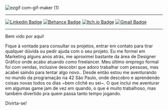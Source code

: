 ![ezgif com-gif-maker (1)](https://user-images.githubusercontent.com/58776467/95799714-e8e2bc80-0ccb-11eb-93d4-a9c82ba1b9fc.gif)

---

[![Linkedin Badge](https://img.shields.io/badge/-gabriellasenraaraujo-blue?style=flat-square&logo=Linkedin&logoColor=white&link=https://www.linkedin.com/in/gabriellasenraaraujo/)](https://www.linkedin.com/in/gabriellasenraaraujo/)
[![Behance Badge](https://img.shields.io/badge/-GabriellaSenra-black?style=flat-square&logo=Behance&logoColor=white&link=https://www.behance.net/GabriellaSenra)](https://www.behance.net/GabriellaSenra)
[![Itch.io Badge](https://img.shields.io/badge/-GabriellaSenra-purple?style=flat-square&logo=Itch.io&logoColor=white&link=https://gsenra-a.itch.io/)](https://gsenra-a.itch.io/)
[![Gmail Badge](https://img.shields.io/badge/-gabriella.senra@gmail.com-c14438?style=flat-square&logo=Gmail&logoColor=white&link=mailto:gabriella.senra@gmail.com)](mailto:gabriella.senra@gmail.com)


---

Bem vido por aqui!

Fique à vontade para consultar os projetos, entrar em contato para tirar qualquer dúvida ou pedir ajuda com o seu projeto. Eu me formei em Marketing alguns anos atrás, me
aproximei bastante da área de Designer Gráfico onde acabo atuando como freelancer. Meu último emprego formal foi com vendas, inclusive descobri que adoro trabalhar com
pessoas, mas acabei saindo para tentar algo novo.. Desde então estou me aventurando no mundo da programação na 42 São Paulo, onde descobro e aprendendo coisas novas todos os dias ~bem clichê eu sei~. O que inclui me aventurar em algumas game jam de vez em quando, o que é muito trabalhoso, mas também divertido pra quem passa tanto tempo jogando.

Divirta-se!
